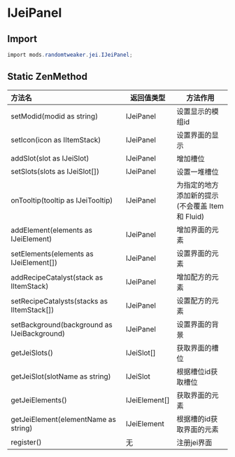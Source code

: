 # IJeiPanel

## Import

```csharp
import mods.randomtweaker.jei.IJeiPanel;
```

## Static ZenMethod

| 方法名| 返回值类型| 方法作用 |
| :------ | ------ | ------ |
| setModid(modid as string)| IJeiPanel | 设置显示的模组id |
| setIcon(icon as IItemStack)| IJeiPanel | 设置界面的显示 |
| addSlot(slot as IJeiSlot)| IJeiPanel | 增加槽位 |
| setSlots(slots as IJeiSlot[])| IJeiPanel | 设置一堆槽位 |
| onTooltip(tooltip as IJeiTooltip)| IJeiPanel | 为指定的地方添加新的提示 (不会覆盖 Item 和 Fluid) |
| addElement(elements as IJeiElement)| IJeiPanel | 增加界面的元素 |
| setElements(elements as IJeiElement[])| IJeiPanel | 设置界面的元素 |
| addRecipeCatalyst(stack as IItemStack)| IJeiPanel | 增加配方的元素 |
| setRecipeCatalysts(stacks as IItemStack[])| IJeiPanel | 设置配方的元素 |
| setBackground(background as IJeiBackground)| IJeiPanel | 设置界面的背景 |
| getJeiSlots()| IJeiSlot[] | 获取界面的槽位 |
| getJeiSlot(slotName as string)| IJeiSlot | 根据槽位id获取槽位 |
| getJeiElements()| IJeiElement[] | 获取界面的元素 |
| getJeiElement(elementName as string)| IJeiElement | 根据槽的id获取界面的元素 |
| register()| 无 | 注册jei界面 |